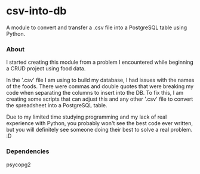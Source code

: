 # csv-into-db
A module to convert and transfer a .csv file into a PostgreSQL table using Python.

### About
I started creating this module from a problem I encountered while beginning a CRUD project using food data. 

In the '.csv' file I am using to build my database, I had issues with the names of the foods. There were commas and double quotes that were breaking my code when separating the columns to insert into the DB. To fix this, I am creating some scripts that can adjust this and any other '.csv' file to convert the spreadsheet into a PostgreSQL table. 

Due to my limited time studying programming and my lack of real experience with Python, you probably won't see the best code ever written, but you will definitely see someone doing their best to solve a real problem. :D

### Dependencies
psycopg2